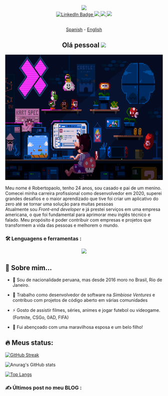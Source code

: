 <div id="header" align="center">
  <img src="https://media.giphy.com/media/M9gbBd9nbDrOTu1Mqx/giphy.gif" width="100"/>
  <div id="badges">
   <a href="https://linkedin.com/in/ramirezmz">
      <img src="https://img.shields.io/badge/LinkedIn-blue?style=for-the-badge&logo=linkedin&logoColor=white" alt="LinkedIn Badge"/>
   </a>
   <a href="https://www.instagram.com/robertopramirez/" target="blank">
      <img src="https://img.shields.io/badge/instagram-purple?style=for-the-badge&logo=instagram&logoColor=yellow" />
   </a>
   <a href="https://dev.to/ramirezmz" target="blank">
      <img src="https://img.shields.io/badge/dev.to-black?style=for-the-badge&logo=dev.to&logoColor=white"/>
   </a>
   <a>
      <img src="https://img.shields.io/badge/discord-lightgrey?style=for-the-badge&logo=discord&logoColor=white"/>
   </a>
</div>
<img src="https://komarev.com/ghpvc/?username=ramirezmz&style=flat-square&color=blue" alt=""/>

[Spanish](./README-sp.md) -
[English](./README.md)

<h2> Olá pessoal <img src="https://media.giphy.com/media/hvRJCLFzcasrR4ia7z/giphy.gif" width="25px"></h2>
</div>
<div align="center">
  <img src="./assets/mario-lofi.gif" width="700" height="400"/>
</div>

Meu nome é Robertopaolo, tenho 24 anos, sou casado e pai de um menino. <br />
Comecei minha carreira profissional como desenvolvedor em 2020, superei grandes desafios e o maior aprendizado que tive foi criar um aplicativo do zero até se tornar uma solução para muitas pessoas <br />
Atualmente sou _Front-end developer_ e já prestei serviços em uma empresa americana, o que foi fundamental para aprimorar meu inglês técnico e falado.
Meu propósito é poder contribuir com empresas e projetos que transformem a vida das pessoas e melhorem o mundo.

### :hammer_and_wrench: Lenguagens e ferramentas :

<p align="center">
  <a href="https://skillicons.dev">
    <img src="https://skillicons.dev/icons?i=js,html,css,python,typescript,react,vue,mysql,git,jest,vite,sass,nodejs,nextjs,materialui,md,linux,jenkins,gcp,figma,emotion,docker,bash" />
  </a>
</p>

## :speak_no_evil: Sobre mim...

- :deciduous_tree: Sou de nacionalidade peruana, mas desde 2016 moro no Brasil, Rio de Janeiro.

- :telescope: Trabalho como desenvolvedor de software na _Simbiose Ventures_ e contribuo com projetos de código aberto em várias comunidades

- :zap: Gosto de assistir filmes, séries, animes e jogar futebol ou videogame. (Fortnite, CSGo, 0AD, FIFA)
  
- :baby: Fui abençoado com uma maravilhosa esposa e um belo filho!

## :fire: Meus status:

[![GitHub Streak](https://github-readme-streak-stats.herokuapp.com/?user=ramirezmz&layout=compact&theme=dracula)](https://git.io/streak-stats)

![Anurag's GitHub stats](https://github-readme-stats.vercel.app/api?username=ramirezmz&count_private=true&layout=compact&theme=dracula)

[![Top Langs](https://github-readme-stats.vercel.app/api/top-langs/?username=ramirezmz&layout=compact&theme=dracula)](https://github.com/ramirezmz/pokemon-app-vue3)

### :writing_hand: Últimos post no meu BLOG :

<!-- BLOG-POST-LIST:START -->
<!-- BLOG-POST-LIST:END -->
